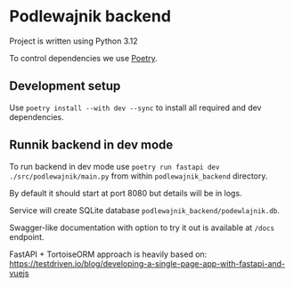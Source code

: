 # Podlewajnik backend

Project is written using Python 3.12

To control dependencies we use [Poetry](https://python-poetry.org/).

## Development setup

Use `poetry install --with dev --sync` to install all required and dev dependencies.

## Runnik backend in dev mode

To run backend in dev mode use `poetry run fastapi dev ./src/podlewajnik/main.py` from within `podlewajnik_backend` directory.

By default it should start at port 8080 but details will be in logs.

Service will create SQLite database `podlewajnik_backend/podewlajnik.db`.

Swagger-like documentation with option to try it out is available at `/docs` endpoint.

FastAPI + TortoiseORM approach is heavily based on: https://testdriven.io/blog/developing-a-single-page-app-with-fastapi-and-vuejs
